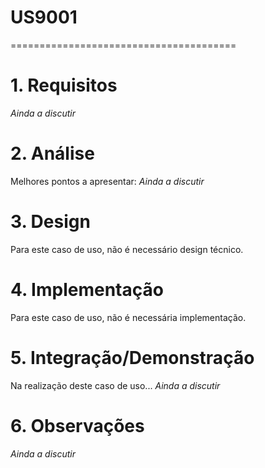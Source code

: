 # US9001
=======================================


# 1. Requisitos

*Ainda a discutir*

# 2. Análise

Melhores pontos a apresentar:
*Ainda a discutir*

# 3. Design

Para este caso de uso, não é necessário design técnico.

# 4. Implementação

Para este caso de uso, não é necessária implementação.

# 5. Integração/Demonstração

Na realização deste caso de uso...
*Ainda a discutir*

# 6. Observações

*Ainda a discutir*


